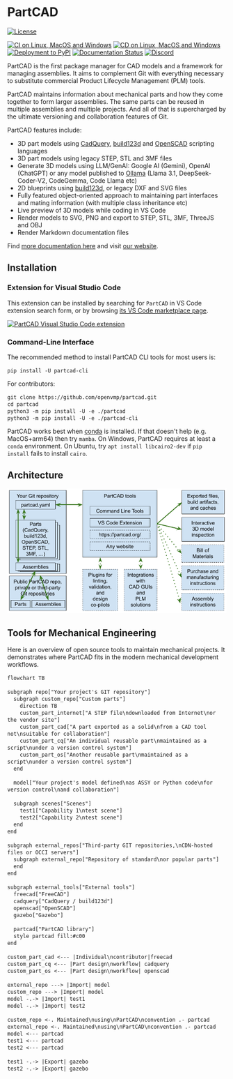 # PartCAD <!-- omit in toc -->

[![License](https://github.com/openvmp/partcad/blob/main/apache20.svg?raw=true)](./LICENSE.txt)

[![CI on Linux, MacOS and Windows](https://github.com/openvmp/partcad/actions/workflows/python-test.yml/badge.svg)](https://github.com/openvmp/partcad/actions/workflows/python-test.yml)
[![CD on Linux, MacOS and Windows](https://github.com/openvmp/partcad/actions/workflows/python-build.yml/badge.svg)](https://github.com/openvmp/partcad/actions/workflows/python-build.yml)
[![Deployment to PyPI](https://github.com/openvmp/partcad/actions/workflows/python-deploy.yml/badge.svg)](https://github.com/openvmp/partcad/actions/workflows/python-deploy.yml)
[![Documentation Status](https://readthedocs.org/projects/partcad/badge/?version=latest)](https://partcad.readthedocs.io/en/latest/?badge=latest)
<a href="https://discord.gg/AXbP47zYw5"><img alt="Discord" src="https://img.shields.io/discord/1091497262733074534?logo=discord&logoColor=white&label=Discord&labelColor=353c43&color=31c151"></a>

PartCAD is the first package manager for CAD models
and a framework for managing assemblies.
It aims to complement Git with everything necessary to substitute
commercial Product Lifecycle Management (PLM) tools.

PartCAD maintains information about mechanical parts and
how they come together to form larger assemblies.
The same parts can be reused in multiple assemblies and multiple projects.
And all of that is supercharged by the ultimate versioning and collaboration features of Git.

PartCAD features include:

- 3D part models using [CadQuery](https://cadquery.readthedocs.io/), [build123d](https://build123d.readthedocs.io/) and [OpenSCAD](https://openscad.org/) scripting languages
- 3D part models using legacy STEP, STL and 3MF files
- Generate 3D models using LLM/GenAI: Google AI (Gemini), OpenAI (ChatGPT) or any model published to [Ollama](https://ollama.com/) (Llama 3.1, DeepSeek-Coder-V2, CodeGemma, Code Llama etc)
- 2D blueprints using [build123d](https://build123d.readthedocs.io/), or legacy DXF and SVG files
- Fully featured object-oriented approach to maintaining part interfaces and mating information (with multiple class inheritance etc)
- Live preview of 3D models while coding in VS Code
- Render models to SVG, PNG and export to STEP, STL, 3MF, ThreeJS and OBJ
- Render Markdown documentation files

Find [more documentation here](https://partcad.readthedocs.io/en/latest/?badge=latest) and visit [our website](https://partcad.org/).

## Installation

### Extension for Visual Studio Code

This extension can be installed by searching for `PartCAD` in VS Code extension search form, or by browsing [its VS Code marketplace page](https://marketplace.visualstudio.com/items?itemName=OpenVMP.partcad).

[![PartCAD Visual Studio Code extension](./docs/source/images/vscode1.png)](https://marketplace.visualstudio.com/items?itemName=OpenVMP.partcad)

### Command-Line Interface

The recommended method to install PartCAD CLI tools for most users is:

```shell
pip install -U partcad-cli
```

For contributors:

```shell
git clone https://github.com/openvmp/partcad.git
cd partcad
python3 -m pip install -U -e ./partcad
python3 -m pip install -U -e ./partcad-cli
```

PartCAD works best when [conda](https://docs.conda.io/) is installed.
If that doesn't help (e.g. MacOS+arm64) then try ``mamba``.
On Windows, PartCAD requires at least a `conda` environment.
On Ubuntu, try `apt install libcairo2-dev` if `pip install` fails to install `cairo`.

## Architecture

![Architecture](https://github.com/openvmp/partcad/blob/main/docs/source/images/architecture.png?raw=true)

## Tools for Mechanical Engineering

Here is an overview of open source tools to maintain
mechanical projects. It demonstrates where PartCAD fits
in the modern mechanical development workflows.

```mermaid
flowchart TB

subgraph repo["Your project's GIT repository"]
  subgraph custom_repo["Custom parts"]
    direction TB
    custom_part_internet["A STEP file\ndownloaded from Internet\nor the vendor site"]
    custom_part_cad["A part exported as a solid\nfrom a CAD tool not\nsuitable for collaboration"]
    custom_part_cq["An individual reusable part\nmaintained as a script\nunder a version control system"]
    custom_part_os["Another reusable part\nmaintained as a script\nunder a version control system"]
  end

  model["Your project's model defined\nas ASSY or Python code\nfor version control\nand collaboration"]

  subgraph scenes["Scenes"]
    test1["Capability 1\ntest scene"]
    test2["Capability 2\ntest scene"]
  end
end

subgraph external_repos["Third-party GIT repositories,\nCDN-hosted files or OCCI servers"]
  subgraph external_repo["Repository of standard\nor popular parts"]
  end
end

subgraph external_tools["External tools"]
  freecad["FreeCAD"]
  cadquery["CadQuery / build123d"]
  openscad["OpenSCAD"]
  gazebo["Gazebo"]

  partcad["PartCAD library"]
  style partcad fill:#c00
end

custom_part_cad <--- |Individual\ncontributor|freecad
custom_part_cq <--- |Part design\nworkflow| cadquery
custom_part_os <--- |Part design\nworkflow| openscad

external_repo ---> |Import| model
custom_repo ---> |Import| model
model -.-> |Import| test1
model -.-> |Import| test2

custom_repo <-. Maintained\nusing\nPartCAD\nconvention .- partcad
external_repo <-. Maintained\nusing\nPartCAD\nconvention .- partcad
model <--- partcad
test1 <--- partcad
test2 <--- partcad

test1 -.-> |Export| gazebo
test2 -.-> |Export| gazebo
```

[CadQuery]: https://github.com/CadQuery/cadquery
[build123d]: https://github.com/gumyr/build123d
[STEP]: https://en.wikipedia.org/wiki/ISO_10303
[OpenCASCADE]: https://www.opencascade.com/
